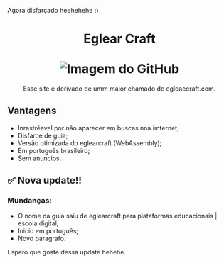 Agora disfarçado heehehehe :)

<h1 align="center">
    Eglear Craft
    <br><br>
    <img src="https://github.com/user-attachments/assets/2d9ca747-7423-4988-a0f8-553cfa636197" alt="Imagem do GitHub" style="max-width: 100%; height: auto;">
</h1>
<p align="center">Esse site é derivado de umm maior chamado de egleaecraft.com.</p>

## Vantagens
- Inrastréavel por não aparecer em buscas nna imternet;
- Disfarce de guia;
- Versão otimizada do eglearcraft (WebAssembly);
- Em português brasileiro;
- Sem anuncios.

## ✅ Nova update!!
### Mundanças:
- O nome da guia saiu de eglearcraft para plataformas educacionais | escola digital;
- Inicio em português;
- Novo paragrafo.

Espero que goste dessa update hehehe.

